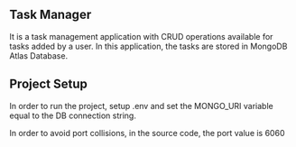 ## Task Manager

It is a task management application with CRUD operations available for tasks added by a user.
In this application, the tasks are stored in MongoDB Atlas Database.

## Project Setup

In order to run the project, setup .env and set the MONGO_URI variable equal to the DB connection string.

In order to avoid port collisions, in the source code, the port value is 6060
